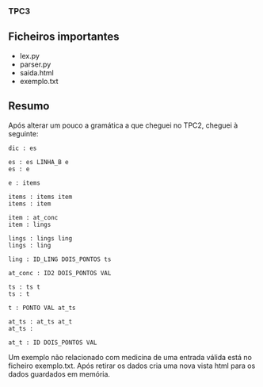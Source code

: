 ### TPC3

## Ficheiros importantes
- lex.py
- parser.py
- saida.html
- exemplo.txt

## Resumo

Após alterar um pouco a gramática a que cheguei no TPC2, cheguei à seguinte:

    dic : es

    es : es LINHA_B e
    es : e

    e : items

    items : items item
    items : item

    item : at_conc
    item : lings

    lings : lings ling
    lings : ling

    ling : ID_LING DOIS_PONTOS ts

    at_conc : ID2 DOIS_PONTOS VAL

    ts : ts t
    ts : t 

    t : PONTO VAL at_ts

    at_ts : at_ts at_t
    at_ts : 

    at_t : ID DOIS_PONTOS VAL
    
Um exemplo não relacionado com medicina de uma entrada válida está no ficheiro exemplo.txt. Após retirar os dados cria uma nova vista html para os dados guardados em memória. 